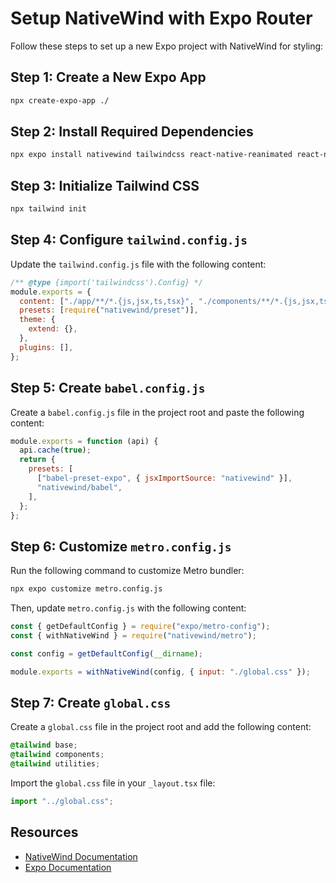 # Setup NativeWind with Expo Router

Follow these steps to set up a new Expo project with NativeWind for styling:

## Step 1: Create a New Expo App
```bash
npx create-expo-app ./
```

## Step 2: Install Required Dependencies
```bash
npx expo install nativewind tailwindcss react-native-reanimated react-native-safe-area-context
```

## Step 3: Initialize Tailwind CSS
```bash
npx tailwind init
```

## Step 4: Configure `tailwind.config.js`
Update the `tailwind.config.js` file with the following content:
```javascript
/** @type {import('tailwindcss').Config} */
module.exports = {
  content: ["./app/**/*.{js,jsx,ts,tsx}", "./components/**/*.{js,jsx,ts,tsx}"],
  presets: [require("nativewind/preset")],
  theme: {
    extend: {},
  },
  plugins: [],
};
```

## Step 5: Create `babel.config.js`
Create a `babel.config.js` file in the project root and paste the following content:
```javascript
module.exports = function (api) {
  api.cache(true);
  return {
    presets: [
      ["babel-preset-expo", { jsxImportSource: "nativewind" }],
      "nativewind/babel",
    ],
  };
};
```

## Step 6: Customize `metro.config.js`
Run the following command to customize Metro bundler:
```bash
npx expo customize metro.config.js
```
Then, update `metro.config.js` with the following content:
```javascript
const { getDefaultConfig } = require("expo/metro-config");
const { withNativeWind } = require("nativewind/metro");

const config = getDefaultConfig(__dirname);

module.exports = withNativeWind(config, { input: "./global.css" });
```

## Step 7: Create `global.css`
Create a `global.css` file in the project root and add the following content:
```css
@tailwind base;
@tailwind components;
@tailwind utilities;
```

Import the `global.css` file in your `_layout.tsx` file:
```javascript
import "../global.css";
```

## Resources
- [NativeWind Documentation](https://www.nativewind.dev/getting-started/expo-router)
- [Expo Documentation](https://docs.expo.dev)
